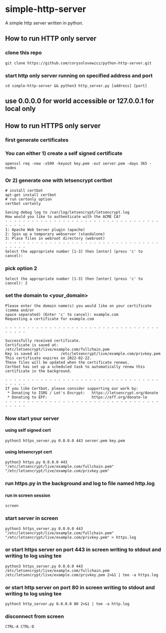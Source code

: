 # simple-http-server
A simple http server written in python. 

## How to run HTTP only server
### clone this repo
`git clone https://github.com/corysolovewicz/python-http-server.git`

### start http only server running on specified address and port
`cd simple-http-server && python3 http_server.py [address] [port]`

## use 0.0.0.0 for world accessible or 127.0.0.1 for local only

## How to run HTTPS only server
### first generate certificates
### You can either 1) create a self signed certificate
`openssl req -new -x509 -keyout key.pem -out server.pem -days 365 -nodes`

### Or 2) generate one with letsencrypt certbot
```
# install certbot
apt-get install certbot
# run certonly option
certbot certonly
```
```
Saving debug log to /var/log/letsencrypt/letsencrypt.log
How would you like to authenticate with the ACME CA?
- - - - - - - - - - - - - - - - - - - - - - - - - - - - - - - - - - - - - - - -
1: Apache Web Server plugin (apache)
2: Spin up a temporary webserver (standalone)
3: Place files in webroot directory (webroot)
- - - - - - - - - - - - - - - - - - - - - - - - - - - - - - - - - - - - - - - -
Select the appropriate number [1-3] then [enter] (press 'c' to cancel): 
```
### pick option 2
```
Select the appropriate number [1-3] then [enter] (press 'c' to cancel): 2
```
### set the domain to <your_domain>
```
Please enter the domain name(s) you would like on your certificate (comma and/or
space separated) (Enter 'c' to cancel): example.com
Requesting a certificate for example.com

- - - - - - - - - - - - - - - - - - - - - - - - - - - - - - - - - - - - - - - -

Successfully received certificate.
Certificate is saved at: /etc/letsencrypt/live/example.com/fullchain.pem
Key is saved at:         /etc/letsencrypt/live/example.com/privkey.pem
This certificate expires on 2022-02-22.
These files will be updated when the certificate renews.
Certbot has set up a scheduled task to automatically renew this certificate in the background.

- - - - - - - - - - - - - - - - - - - - - - - - - - - - - - - - - - - - - - - -
If you like Certbot, please consider supporting our work by:
 * Donating to ISRG / Let's Encrypt:   https://letsencrypt.org/donate
 * Donating to EFF:                    https://eff.org/donate-le
- - - - - - - - - - - - - - - - - - - - - - - - - - - - - - - - - - - - - - - -

```

### Now start your server
#### using self signed cert
`python3 https_server.py 0.0.0.0 443 server.pem key.pem`

#### using letsencrypt cert
`python3 https.py 0.0.0.0 443 "/etc/letsencrypt/live/example.com/fullchain.pem" "/etc/letsencrypt/live/example.com/privkey.pem"
`

### run https.py in the background and log to file named http.log
#### run in screen session
`screen`

### start server in screen
`python3 https_server.py 0.0.0.0 443 "/etc/letsencrypt/live/example.com/fullchain.pem" "/etc/letsencrypt/live/example.com/privkey.pem" > https.log`

### or start https server on port 443 in screen writing to stdout and writing to log using tee
`python3 https_server.py 0.0.0.0 443 /etc/letsencrypt/live/example.com/fullchain.pem /etc/letsencrypt/live/example.com/privkey.pem 2>&1 | tee -a https.log`

### or start http server on port 80 in screen writing to stdout and writing to log using tee
`python3 http_server.py 0.0.0.0 80 2>&1 | tee -a http.log`

### disconnect from screen
`CTRL-A CTRL-D`
